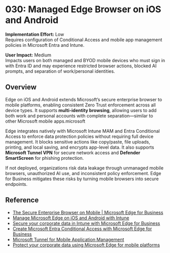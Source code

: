 # 030: Managed Edge Browser on iOS and Android

**Implementation Effort:** Low  
Requires configuration of Conditional Access and mobile app management policies in Microsoft Entra and Intune.

**User Impact:** Medium  
Impacts users on both managed and BYOD mobile devices who must sign in with Entra ID and may experience restricted browser actions, blocked AI prompts, and separation of work/personal identities.

## Overview

Edge on iOS and Android extends Microsoft’s secure enterprise browser to mobile platforms, enabling consistent Zero Trust enforcement across all device types. It supports **multi-identity browsing**, allowing users to add both work and personal accounts with complete separation—similar to other Microsoft mobile apps.microsoft

Edge integrates natively with Microsoft Intune MAM and Entra Conditional Access to enforce data protection policies without requiring full device management. It blocks sensitive actions like copy/paste, file uploads, printing, and local saving, and encrypts app-level data. It also supports **Microsoft Tunnel VPN** for secure network access and **Defender SmartScreen** for phishing protection.

If not deployed, organizations risk data leakage through unmanaged mobile browsers, unauthorized AI use, and inconsistent policy enforcement. Edge for Business mitigates these risks by turning mobile browsers into secure endpoints.


## Reference
* [The Secure Enterprise Browser on Mobile | Microsoft Edge for Business](https://www.microsoft.com/en-us/edge/business/mobile?msockid=131ce9fe7ac96bbb2086ffe57bce6a3d&form=MA13FJ)
* [Manage Microsoft Edge on iOS and Android with Intune](https://learn.microsoft.com/en-us/intune/intune-service/apps/manage-microsoft-edge)
* [Secure your corporate data in Intune with Microsoft Edge for Business](https://learn.microsoft.com/en-us/intune/intune-service/apps/mamedge-2-app)
* [Create Microsoft Entra Conditional Access with Microsoft Edge for Business](https://learn.microsoft.com/en-us/intune/intune-service/apps/mamedge-1-mamca)
* [Microsoft Tunnel for Mobile Application Management](https://learn.microsoft.com/en-us/intune/intune-service/protect/microsoft-tunnel-mam)
* [Protect your corporate data using Microsoft Edge for mobile platforms](https://techcommunity.microsoft.com/blog/intunecustomersuccess/protect-your-corporate-data-using-microsoft-edge-for-mobile-platforms/4255220?form=MA13FJ)


